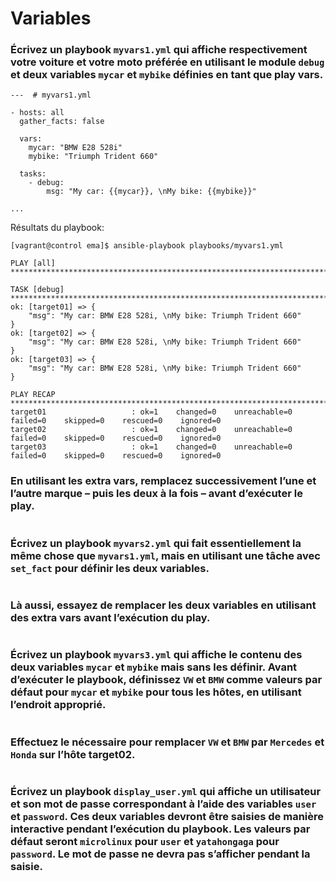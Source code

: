 # Variables

### Écrivez un playbook `myvars1.yml` qui affiche respectivement votre voiture et votre moto préférée en utilisant le module `debug` et deux variables `mycar` et `mybike` définies en tant que play vars.
```
---  # myvars1.yml

- hosts: all
  gather_facts: false

  vars:
    mycar: "BMW E28 528i"
    mybike: "Triumph Trident 660"

  tasks:
    - debug:
        msg: "My car: {{mycar}}, \nMy bike: {{mybike}}"

...
```
Résultats du playbook:
```
[vagrant@control ema]$ ansible-playbook playbooks/myvars1.yml 

PLAY [all] ************************************************************************************************************

TASK [debug] **********************************************************************************************************
ok: [target01] => {
    "msg": "My car: BMW E28 528i, \nMy bike: Triumph Trident 660"
}
ok: [target02] => {
    "msg": "My car: BMW E28 528i, \nMy bike: Triumph Trident 660"
}
ok: [target03] => {
    "msg": "My car: BMW E28 528i, \nMy bike: Triumph Trident 660"
}

PLAY RECAP ************************************************************************************************************
target01                   : ok=1    changed=0    unreachable=0    failed=0    skipped=0    rescued=0    ignored=0   
target02                   : ok=1    changed=0    unreachable=0    failed=0    skipped=0    rescued=0    ignored=0   
target03                   : ok=1    changed=0    unreachable=0    failed=0    skipped=0    rescued=0    ignored=0
```

### En utilisant les extra vars, remplacez successivement l’une et l’autre marque – puis les deux à la fois – avant d’exécuter le play.
```

```

### Écrivez un playbook `myvars2.yml` qui fait essentiellement la même chose que `myvars1.yml`, mais en utilisant une tâche avec `set_fact` pour définir les deux variables.
```

```

### Là aussi, essayez de remplacer les deux variables en utilisant des extra vars avant l’exécution du play.
```

```

### Écrivez un playbook `myvars3.yml` qui affiche le contenu des deux variables `mycar` et `mybike` mais sans les définir. Avant d’exécuter le playbook, définissez `VW` et `BMW` comme valeurs par défaut pour `mycar` et `mybike` pour tous les hôtes, en utilisant l’endroit approprié.
```

```

### Effectuez le nécessaire pour remplacer `VW` et `BMW` par `Mercedes` et `Honda` sur l’hôte target02.
```

```

### Écrivez un playbook `display_user.yml` qui affiche un utilisateur et son mot de passe correspondant à l’aide des variables `user` et `password`. Ces deux variables devront être saisies de manière interactive pendant l’exécution du playbook. Les valeurs par défaut seront `microlinux` pour `user` et `yatahongaga` pour `password`. Le mot de passe ne devra pas s’afficher pendant la saisie.
```

```